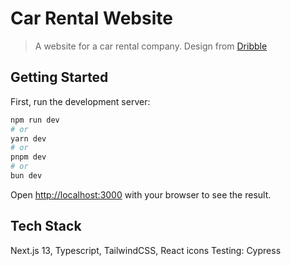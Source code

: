 # Car Rental Website

> A website for a car rental company. Design from [Dribble](https://dribbble.com/shots/22583789-Car-Rental-Website)

## Getting Started

First, run the development server:

```bash
npm run dev
# or
yarn dev
# or
pnpm dev
# or
bun dev
```

Open [http://localhost:3000](http://localhost:3000) with your browser to see the result.

## Tech Stack

Next.js 13, Typescript, TailwindCSS, React icons
Testing: Cypress